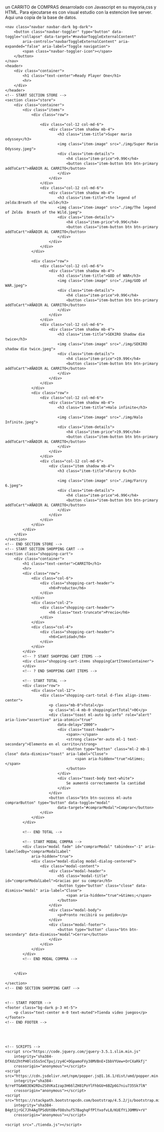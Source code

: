 un CARRITO de COMPRAS desarrolado con Javascript en su mayoria,css y HTML.
Para ejecutarse es con visual estudio con la estencion live server.
Aqui una copia de la base de datos. 
<!DOCTYPE html>
<html lang="en">

<head>
    <meta charset="UTF-8">
    <meta name="viewport" content="width=device-width, initial-scale=1.0">
    <link rel="stylesheet" href="https://stackpath.bootstrapcdn.com/bootstrap/4.5.2/css/bootstrap.min.css"
        integrity="sha384-JcKb8q3iqJ61gNV9KGb8thSsNjpSL0n8PARn9HuZOnIxN0hoP+VmmDGMN5t9UJ0Z" crossorigin="anonymous">
    <link rel="stylesheet" href="style.css">
    <title>Ready Player One</title>
</head>

<body>

    <nav class="navbar navbar-dark bg-dark">
        <button class="navbar-toggler" type="button" data-toggle="collapse" data-target="#navbarToggleExternalContent"
            aria-controls="navbarToggleExternalContent" aria-expanded="false" aria-label="Toggle navigation">
            <span class="navbar-toggler-icon"></span>
        </button>
    </nav>
    <header>
        <div class="container">
            <h1 class="text-center">Ready Player One</h1>
            <hr>
        </div>
    </header>
    <!-- START SECTION STORE -->
    <section class="store">
        <div class="container">
            <div class="items">
                <div class="row">

                    <div class="col-12 col-md-6">
                        <div class="item shadow mb-4">
                            <h3 class="item-title">Super mario odyssey</h3>
                            <img class="item-image" src="./img/Super Mario Odyssey.jpeg">
                            <div class="item-details">
                                <h4 class="item-price">9.99€</h4>
                                <button class="item-button btn btn-primary addToCart">AÑADIR AL CARRITO</button>
                            </div>
                        </div>
                    </div>
                    <div class="col-12 col-md-6">
                        <div class="item shadow mb-4">
                            <h3 class="item-title">the legend of zelda:Breath of the wild</h3>
                            <img class="item-image" src="./img/The legend of Zelda  Breath of the Wild.jpeg">
                            <div class="item-details">
                                <h4 class="item-price">9.99€</h4>
                                <button class="item-button btn btn-primary addToCart">AÑADIR AL CARRITO</button>
                            </div>
                        </div>
                    </div>
                </div>

                <div class="row">
                    <div class="col-12 col-md-6">
                        <div class="item shadow mb-4">
                            <h3 class="item-title">GOD of WAR</h3>
                            <img class="item-image" src="./img/GOD of WAR.jpeg">
                            <div class="item-details">
                                <h4 class="item-price">9.99€</h4>
                                <button class="item-button btn btn-primary addToCart">AÑADIR AL CARRITO</button>
                            </div>
                        </div>
                    </div>
                    <div class="col-12 col-md-6">
                        <div class="item shadow mb-4">
                            <h3 class="item-title">SEKIRO Shadow die twice</h3>
                            <img class="item-image" src="./img/SEKIRO  shadow die twice.jpeg">
                            <div class="item-details">
                                <h4 class="item-price">19.99€</h4>
                                <button class="item-button btn btn-primary addToCart">AÑADIR AL CARRITO</button>
                            </div>
                        </div>
                    </div>
                </div>
                <div class="row">
                    <div class="col-12 col-md-6">
                        <div class="item shadow mb-4">
                            <h3 class="item-title">Halo infinite</h3>

                            <img class="item-image" src="./img/Halo Infinite.jpeg">
                            <div class="item-details">
                                <h4 class="item-price">19.99€</h4>
                                <button class="item-button btn btn-primary addToCart">AÑADIR AL CARRITO</button>
                            </div>
                        </div>
                    </div>
                    <div class="col-12 col-md-6">
                        <div class="item shadow mb-4">
                            <h3 class="item-title">Farcry 6</h3>

                            <img class="item-image" src="./img/Farcry 6.jpeg">
                            <div class="item-details">
                                <h4 class="item-price">6.99€</h4>
                                <button class="item-button btn btn-primary addToCart">AÑADIR AL CARRITO</button>
                            </div>
                        </div>
                    </div>
                </div>
            </div>
        </div>
    </section>
    <!-- END SECTION STORE -->
    <!-- START SECTION SHOPPING CART -->
    <section class="shopping-cart">
        <div class="container">
            <h1 class="text-center">CARRITO</h1>
            <hr>
            <div class="row">
                <div class="col-6">
                    <div class="shopping-cart-header">
                        <h6>Producto</h6>
                    </div>
                </div>
                <div class="col-2">
                    <div class="shopping-cart-header">
                        <h6 class="text-truncate">Precio</h6>
                    </div>
                </div>
                <div class="col-4">
                    <div class="shopping-cart-header">
                        <h6>Cantidad</h6>
                    </div>
                </div>
            </div>
            <!-- ? START SHOPPING CART ITEMS -->
            <div class="shopping-cart-items shoppingCartItemsContainer">
            </div>
            <!-- ? END SHOPPING CART ITEMS -->

            <!-- START TOTAL -->
            <div class="row">
                <div class="col-12">
                    <div class="shopping-cart-total d-flex align-items-center">
                        <p class="mb-0">Total</p>
                        <p class="ml-4 mb-0 shoppingCartTotal">0€</p>
                        <div class="toast ml-auto bg-info" role="alert" aria-live="assertive" aria-atomic="true"
                            data-delay="2000">
                            <div class="toast-header">
                                <span>✅</span>
                                <strong class="mr-auto ml-1 text-secondary">Elemento en el carrito</strong>
                                <button type="button" class="ml-2 mb-1 close" data-dismiss="toast" aria-label="Close">
                                    <span aria-hidden="true">&times;</span>
                                </button>
                            </div>
                            <div class="toast-body text-white">
                                Se aumentó correctamente la cantidad
                            </div>
                        </div>
                        <button class="btn btn-success ml-auto comprarButton" type="button" data-toggle="modal"
                            data-target="#comprarModal">Comprar</button>
                    </div>
                </div>
            </div>

            <!-- END TOTAL -->

            <!-- START MODAL COMPRA -->
            <div class="modal fade" id="comprarModal" tabindex="-1" aria-labelledby="comprarModalLabel"
                aria-hidden="true">
                <div class="modal-dialog modal-dialog-centered">
                    <div class="modal-content">
                        <div class="modal-header">
                            <h5 class="modal-title" id="comprarModalLabel">Gracias por su compra</h5>
                            <button type="button" class="close" data-dismiss="modal" aria-label="Close">
                                <span aria-hidden="true">&times;</span>
                            </button>
                        </div>
                        <div class="modal-body">
                            <p>Pronto recibirá su pedido</p>
                        </div>
                        <div class="modal-footer">
                            <button type="button" class="btn btn-secondary" data-dismiss="modal">Cerrar</button>
                        </div>
                    </div>
                </div>
            </div>
            <!-- END MODAL COMPRA -->


        </div>

    </section>
    <!-- END SECTION SHOPPING CART -->


    <!-- START FOOTER -->
    <footer class="bg-dark p-3 mt-5">
        <p class="text-center m-0 text-muted">Tienda video juegos</p>
    </footer>
    <!-- END FOOTER -->




    <!-- SCRIPTS -->
    <script src="https://code.jquery.com/jquery-3.5.1.slim.min.js"
        integrity="sha384-DfXdz2htPH0lsSSs5nCTpuj/zy4C+OGpamoFVy38MVBnE+IbbVYUew+OrCXaRkfj"
        crossorigin="anonymous"></script>
    <script src="https://cdn.jsdelivr.net/npm/popper.js@1.16.1/dist/umd/popper.min.js"
        integrity="sha384-9/reFTGAW83EW2RDu2S0VKaIzap3H66lZH81PoYlFhbGU+6BZp6G7niu735Sk7lN"
        crossorigin="anonymous"></script>
    <script src="https://stackpath.bootstrapcdn.com/bootstrap/4.5.2/js/bootstrap.min.js"
        integrity="sha384-B4gt1jrGC7Jh4AgTPSdUtOBvfO8shuf57BaghqFfPlYxofvL8/KUEfYiJOMMV+rV"
        crossorigin="anonymous"></script>

    <script src="./tienda.js"></script>

</body>

</html>
